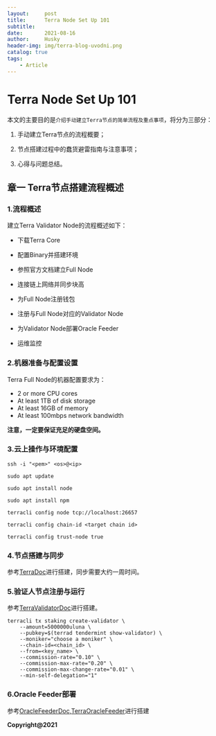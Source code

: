```yaml
---
layout:     post
title:      Terra Node Set Up 101
subtitle:   
date:       2021-08-16
author:     Husky
header-img: img/terra-blog-uvodni.png
catalog: true
tags:
    - Article
---
```


# Terra Node Set Up 101

本文的主要目的是`介绍手动建立Terra节点的简单流程及重点事项`，将分为三部分：

1. 手动建立Terra节点的流程概要；

2. 节点搭建过程中的蠢货避雷指南与注意事项；

3. 心得与问题总结。

## 章一 Terra节点搭建流程概述

### 1.流程概述

建立Terra Validator Node的流程概述如下：

- 下载Terra Core

- 配置Binary并搭建环境

- 参照官方文档建立Full Node

- 连接链上网络并同步块高

- 为Full Node注册钱包

- 注册与Full Node对应的Validator Node

- 为Validator Node部署Oracle Feeder

- 运维监控

### 2.机器准备与配置设置

Terra Full Node的机器配置要求为：

- 2 or more CPU cores
- At least 1TB of disk storage
- At least 16GB of memory
- At least 100mbps network bandwidth

**注意，一定要保证充足的硬盘空间。**

### 3.云上操作与环境配置

`ssh -i "<pem>" <os>@<ip>`

`sudo apt update`

`sudo apt install node`

`sudo apt install npm`

`terracli config node tcp://localhost:26657 `

`terracli config chain-id <target chain id> `

`terracli config trust-node true`

### 4.节点搭建与同步

参考[TerraDoc](https://docs.terra.money)进行搭建，同步需要大约一周时间。

### 5.验证人节点注册与运行

参考[TerraValidatorDoc](https://docs.terra.money/validator/setup.html#requirements)进行搭建。

```
terracli tx staking create-validator \
    --amount=5000000uluna \
    --pubkey=$(terrad tendermint show-validator) \
    --moniker="choose a moniker" \
    --chain-id=<chain_id> \
    --from=<key_name> \
    --commission-rate="0.10" \
    --commission-max-rate="0.20" \
    --commission-max-change-rate="0.01" \
    --min-self-delegation="1"
```

### 6.Oracle Feeder部署

参考[OracleFeederDoc](https://docs.terra.money/validator/setup.html#set-up-oracle-feeder),[TerraOracleFeeder](https://github.com/terra-money/oracle-feeder)进行搭建



**Copyright@2021**